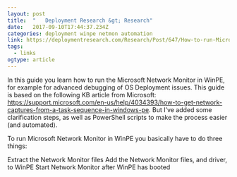 ```yaml
---
layout: post 
title:  "	Deployment Research &gt; Research" 
date:   2017-09-10T17:44:37.234Z 
categories: deployment winpe netmon automation
link: https://deploymentresearch.com/Research/Post/647/How-to-run-Microsoft-Network-Monitor-in-WinPE 
tags:
  - links
ogtype: article 
---
```


In this guide you learn how to run the Microsoft Network Monitor in WinPE, for example for advanced debugging of OS Deployment issues. This guide is based on the following KB article from Microsoft: https://support.microsoft.com/en-us/help/4034393/how-to-get-network-captures-from-a-task-sequence-in-windows-pe. But I’ve added some clarification steps, as well as PowerShell scripts to make the process easier (and automated).

To run Microsoft Network Monitor in WinPE you basically have to do three things:

Extract the Network Monitor files
Add the Network Monitor files, and driver, to WinPE
Start Network Monitor after WinPE has booted
